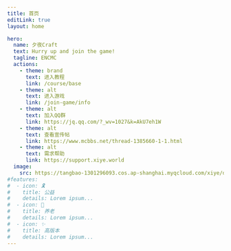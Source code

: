 ```yaml
---
title: 首页
editLink: true
layout: home

hero:
  name: 夕夜Craft
  text: Hurry up and join the game!
  tagline: ENCMC
  actions:
    - theme: brand
      text: 进入教程
      link: /course/base
    - theme: alt
      text: 进入游戏
      link: /join-game/info
    - theme: alt
      text: 加入QQ群
      link: https://jq.qq.com/?_wv=1027&k=AkU7eh1W
    - theme: alt
      text: 查看宣传帖
      link: https://www.mcbbs.net/thread-1385660-1-1.html
    - theme: alt
      text: 需求帮助
      link: https://support.xiye.world
  image:
    src: https://tangbao-1301296093.cos.ap-shanghai.myqcloud.com/xiye/docs/imag/docs/token.png
#features:
#  - icon: 🎗️
#    title: 公益
#    details: Lorem ipsum...
#  - icon: 🏑
#    title: 养老
#    details: Lorem ipsum...
#  - icon: ✨
#    title: 高版本
#    details: Lorem ipsum...
---
```


